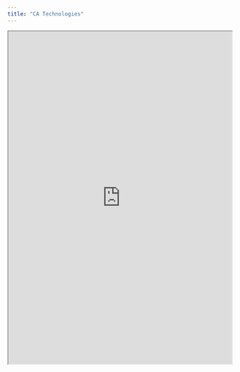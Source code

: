 ```yaml
---
title: "CA Technologies"
---
```




<iframe height="750" width="100%" src="https://ewelton.github.io/ktest/wiki.html#CA%20Technologies"></iframe>
